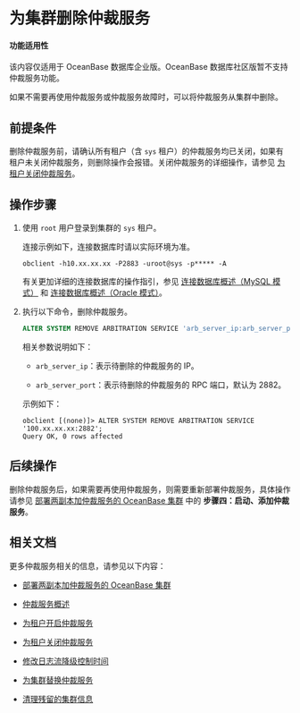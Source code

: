 # 为集群删除仲裁服务

<main id="notice" >
<h4>功能适用性</h4>
<p>该内容仅适用于 OceanBase 数据库企业版。OceanBase 数据库社区版暂不支持仲裁服务功能。</p>
</main>

如果不需要再使用仲裁服务或仲裁服务故障时，可以将仲裁服务从集群中删除。

## 前提条件

删除仲裁服务前，请确认所有租户（含 `sys` 租户）的仲裁服务均已关闭，如果有租户未关闭仲裁服务，则删除操作会报错。关闭仲裁服务的详细操作，请参见 [为租户关闭仲裁服务](3.disable-the-arbitration-service.md)。

## 操作步骤

1. 使用 `root` 用户登录到集群的 `sys` 租户。

   连接示例如下，连接数据库时请以实际环境为准。

   ```shell
   obclient -h10.xx.xx.xx -P2883 -uroot@sys -p***** -A
   ```

   有关更加详细的连接数据库的操作指引，参见 [连接数据库概述（MySQL 模式）](../../../3.develop/1.application-development-of-mysql-mode/1.database-connection-with-client-of-mysql-mode/1.connection-methods-overview-of-mysql-mode.md) 和 [连接数据库概述（Oracle 模式）](../../../3.develop/2.application-development-of-oracle-mode/1.database-connection-of-oracle-mode/1.connection-methods-overview-of-oracle-mode.md)。

2. 执行以下命令，删除仲裁服务。

   ```sql
   ALTER SYSTEM REMOVE ARBITRATION SERVICE 'arb_server_ip:arb_server_port';
   ```

   相关参数说明如下：

   * `arb_server_ip`：表示待删除的仲裁服务的 IP。

   * `arb_server_port`：表示待删除的仲裁服务的 RPC 端口，默认为 2882。

   示例如下：

   ```shell
   obclient [(none)]> ALTER SYSTEM REMOVE ARBITRATION SERVICE '100.xx.xx.xx:2882';
   Query OK, 0 rows affected
   ```

## 后续操作

删除仲裁服务后，如果需要再使用仲裁服务，则需要重新部署仲裁服务，具体操作请参见 [部署两副本加仲裁服务的 OceanBase 集群](../../../4.deploy/3.deploy-oceanbase-database-enterprise/4.command-line-deployment/3.deploy-the-oceanbase-cluster-command-line/2.deploy-the-quorum-high-availability-service.md) 中的 **步骤四：启动、添加仲裁服务**。

## 相关文档

更多仲裁服务相关的信息，请参见以下内容：

* [部署两副本加仲裁服务的 OceanBase 集群](../../../4.deploy/3.deploy-oceanbase-database-enterprise/4.command-line-deployment/3.deploy-the-oceanbase-cluster-command-line/2.deploy-the-quorum-high-availability-service.md)

* [仲裁服务概述](1.arbitration-service-overview.md)

* [为租户开启仲裁服务](2.enable-the-arbitration-service.md)

* [为租户关闭仲裁服务](3.disable-the-arbitration-service.md)

* [修改日志流降级控制时间](4.modify-the-degradation-timeout.md)

* [为集群替换仲裁服务](5.replace-the-arbitration-service.md)

* [清理残留的集群信息](7.clear-the-residual-information.md)
